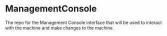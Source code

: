 # ManagementConsole
The repo for the Management Console interface that will be used to interact with the machine and make changes to the machine.
